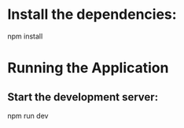 # Install the dependencies:  
npm install
# Running the Application
## Start the development server:  
npm run dev
